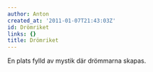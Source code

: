 ```yaml
---
author: Anton
created_at: '2011-01-07T21:43:03Z'
id: Drömriket
links: {}
title: Drömriket
---
```


En plats fylld av mystik där drömmarna skapas.

